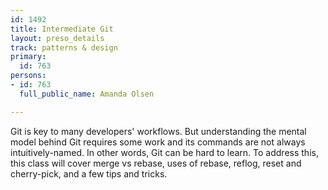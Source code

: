 ```yaml
---
id: 1492
title: Intermediate Git
layout: preso_details
track: patterns & design
primary:
  id: 763
persons:
- id: 763
  full_public_name: Amanda Olsen

---
```

Git is key to many developers' workflows. But understanding the mental model behind Git requires some work and its commands are not always intuitively-named. In other words, Git can be hard to learn. To address this, this class will cover merge vs rebase, uses of rebase, reflog, reset and cherry-pick, and a few tips and tricks. 